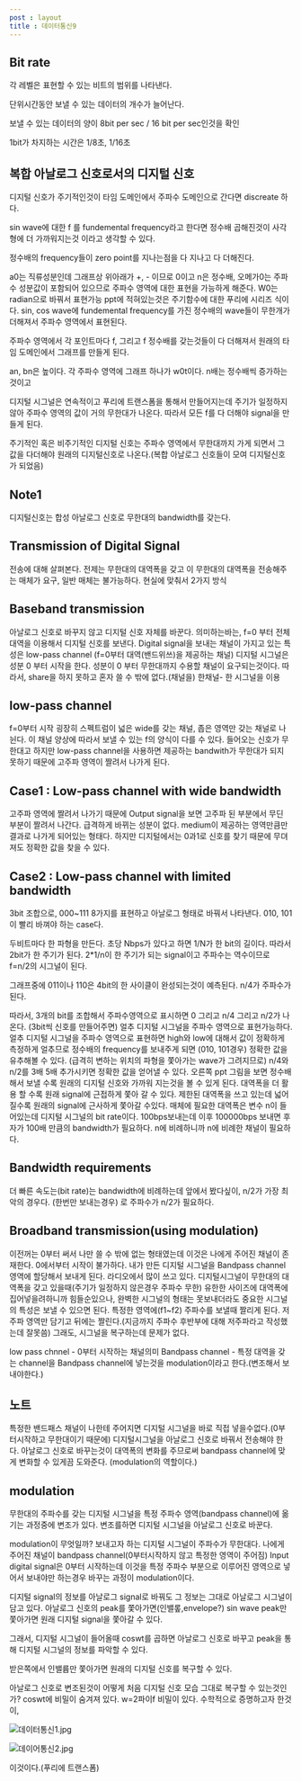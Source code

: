```yaml
---
post : layout
title : 데이터통신9
---
```

## Bit rate
각 레벨은 표현할 수 있는 비트의 범위를 나타낸다.

단위시간동안 보낼 수 있는 데이터의 개수가 늘어난다.

보낼 수 있는 데이터의 양이 8bit per sec / 16 bit per sec인것을 확인

1bit가 차지하는 시간은 1/8초, 1/16초

## 복합 아날로그 신호로서의 디지털 신호
디지털 신호가 주기적인것이 타임 도메인에서 주파수 도메인으로 간다면 discreate 하다. 

sin wave에 대한 f 를 fundemental frequency라고 한다면 정수배 곱해진것이 사각형에 더 가까워지는것 이라고 생각할 수 있다. 

정수배의 frequency들이 zero point를 지나는점을 다 지나고 다 더해진다.

a0는 직류성분인데 그래프상 위아래가 +, - 이므로 0이고 n은 정수배, 오메가0는 주파수 성분값이 포함되어 있으므로 주파수 영역에 대한 표현을 가능하게 해준다. W0는 radian으로 바꿔서 표현가능
ppt에 적혀있는것은 주기함수에 대한 푸리에 시리즈 식이다.
sin, cos wave에 fundemental frequency를 가진 정수배의 wave들이 무한개가 더해져서 주파수 영역에서 표현된다. 

주파수 영역에서 각 포인트마다 f, 그리고 f 정수배를 갖는것들이 다 더해져서 원래의 타임 도메인에서 그래프를 만들게 된다. 

an, bn은 높이다. 각 주파수 영역에 그래프 하나가 w0t이다. n배는 정수배씩 증가하는것이고 

디지털 시그널은 연속적이고 푸리에 트랜스폼을 통해서 만들어지는데 주기가 일정하지 않아 주파수 영역의 값이 거의 무한대가 나온다. 따라서 모든 f를 다 더해야 signal을 만들게 된다.

주기적인 혹은 비주기적인 디지털 신호는 주파수 영역에서 무한대까지 가게 되면서 그 값을 다더해야 원래의 디지털신호로 나온다.(복합 아날로그 신호들이 모여 디지털신호가 되었음)

## Note1
디지털신호는 합성 아날로그 신호로 무한대의 bandwidth를 갖는다.

## Transmission of Digital Signal
전송에 대해 살펴본다. 전제는 무한대의 대역폭을 갖고 이 무한대의 대역폭을 전송해주는 매체가 요구, 일반 매체는 불가능하다. 현실에 맞춰서 2가지 방식

## Baseband transmission
아날로그 신호로 바꾸지 않고 디지털 신호 자체를 바꾼다.
의미하는바는, f=0 부터 전체대역을 이용해서 디지털 신호를 보낸다. Digital signal을  보내는 채널이 가지고 있는 특성은 low-pass channel (f=0부터 대역(밴드위쓰)을 제공하는 채널)
디지털 시그널은 성분 0 부터 시작을 한다. 
성분이 0 부터 무한대까지 수용할 채널이 요구되는것이다. 
따라서, share을 하지 못하고 혼자 쓸 수 밖에 없다.(채널을)
한채널- 한 시그널을 이용

## low-pass channel
f=0부터 시작
굉장히 스펙트럼이 넓은 wide를 갖는 채널, 좁은 영역만 갖는 채널로 나뉜다. 
이 채널 양상에 따라서 보낼 수 있는 f의 양식이 다를 수 있다.
들어오는 신호가 무한대고 하지만 low-pass channel을 사용하면 제공하는 bandwith가 무한대가 되지 못하기 때문에 고주파 영역이 짤려서 나가게 된다. 

## Case1 : Low-pass channel with wide bandwidth
고주파 영역에 짤려서 나가기 때문에 Output signal을 보면 고주파 된 부분에서 무딘 부분이 짤려서 나간다.
급격하게 바뀌는 성분이 없다. 
medium이 제공하는 영역만큼만 결과로 나가게 되어있는 형태다. 하지만 디지털에서는 0과1로 신호를 찾기 때문에 무뎌져도 정확한 값을 찾을 수 있다.

## Case2 : Low-pass channel with limited bandwidth
3bit 조합으로, 000~111 8가지를 표현하고
아날로그 형태로 바꿔서 나타낸다.
010, 101이 빨리 바껴야 하는 case다. 

두비트마다 한 파형을 만든다. 초당 Nbps가 있다고 하면 1/N가 한 bit의 길이다. 따라서 2bit가 한 주기가 된다. 
2*1/n이 한 주기가 되는 signal이고 주파수는 역수이므로
f=n/2의 시그널이 된다. 

그래프중에 011이나 110은 4bit의 한 사이클이 완성되는것이 예측된다. n/4가 주파수가 된다. 

따라서, 3개의 bit를 조합해서 주파수영역으로 표시하면 0 그리고 n/4 그리고 n/2가 나온다. 
(3bit씩 신호를 만들어주면) 얼추 디지털 시그널을 주파수 영역으로 표현가능하다. 
얼추 디지털 시그널을 주파수 영역으로 표현하면 high와 low에 대해서 값이 정확하게 측정하게 얼추므로 정수배의 frequency를 보내주게 되면 (010, 101경우) 정확한 값을 유추해볼 수 있다. (급격히 변하는 위치의 파형을 쫓아가는 wave가 그려지므로)
n/4와 n/2를 3배 5배 추가시키면 정확한 값을 얻어낼 수 있다. 
오른쪽 ppt 그림을 보면 정수배해서 보낼 수록 원래의 디지털 신호와 가까워 지는것을 볼 수 있게 된다.
대역폭을 더 활용 할 수록 원래 signal에 근접하게 쫓아 갈 수 있다. 
제한된 대역폭을 쓰고 있는데 넓어질수록 원래의 signal에 근사하게 쫓아갈 수있다.
매체에 필요한 대역폭은 변수 n이 들어있는데 디지털 시그널의 bit rate이다. 100bps보내는데 이후 100000bps 보내면 후자가 100배 만큼의 bandwidth가 필요하다. n에 비례하니까 n에 비례한 채널이 필요하다.

## Bandwidth requirements
더 빠른 속도는(bit rate)는 bandwidth에 비례하는데 
앞에서 봤다싶이, n/2가 가장 최악의 경우다. (한번만 보내는경우) 로 주파수가 n/2가 필요하다.

## Broadband transmission(using modulation)
이전꺼는 0부터 써서 나만 쓸 수 밖에 없는 형태였는데
이것은 나에게 주어진 채널이 존재한다. 0에서부터 시작이 불가하다. 
내가 만든 디지털 시그널을 Bandpass channel 영역에 할당해서 보내게 된다. 라디오에서 많이 쓰고 있다.
디지털시그널이 무한대의 대역폭을 갖고 있을때(주기가 일정하지 않은경우 주파수 무한) 유한한 사이즈에 대역폭에 집어넣을려하니까 힘들순있으나, 완벽한 시그널의 형태는 못보내더라도 중요한 시그널의 특성은 보낼 수 있으면 된다. 
특정한 영역에(f1~f2) 주파수를 보낼때 짤리게 된다. 저주파 영역만 담기고 뒤에는 짤린다.(지금까지 주파수 후반부에 대해 저주파라고 작성했는데 잘못씀)
그래도, 시그널을 복구하는데 문제가 없다. 

low pass chnnel - 0부터 시작하는 채널의미
Bandpass channel - 특정 대역을 갖는 channel을 Bandpass channel에 넣는것을 modulation이라고 한다.(변조해서 보내야한다.)
## 노트
특정한 밴드패스 채널이 나한테 주어지면 디지털 시그널을 바로 직접 넣을수없다.(0부터시작하고 무한대이기 때문에) 디지털시그널을 아날로그 신호로 바꿔서 전송해야 한다. 아날로그 신호로 바꾸는것이 대역폭의 변화를 주므로써 bandpass channel에 맞게 변화할 수 있게끔 도와준다. (modulation의 역할이다.)



## modulation
무한대의 주파수를 갖는 디지털 시그널을 특정 주파수 영역(bandpass channel)에 옮기는 과정중에 변조가 있다. 변조를하면 디지털 시그널을 아날로그 신호로 바꾼다. 

modulation이 무엇일까? 보내고자 하는 디지털 시그널이 주파수가 무한대다. 나에게 주어진 채널이 bandpass channel(0부터시작하지 않고 특정한 영역이 주어짐)
Input digital signal은 0부터 시작하는데 이것을 특정 주파수 부분으로 이루어진 영역으로 넣어서 보내야만 하는경우 바꾸는 과정이 modulation이다. 

디지털 signal의 정보를 아날로그 signal로 바꿔도 그 정보는 그대로 아날로그 시그널이 담고 있다. 아날로그 신호의 peak를 쫓아가면(인밸롶,envelope?) sin wave peak만 쫓아가면 원래 디지털 signal을 쫓아갈 수 있다. 

그래서, 디지털 시그널이 들어올때 coswt를 곱하면 아날로그 신호로 바꾸고 peak을 통해 디지털 시그널의 정보를 파악할 수 있다.

받은쪽에서 인밸륩만 쫓아가면 원래의 디지털 신호를 복구할 수 있다. 

아날로그 신호로 변조된것이 어떻게 처음 디지털 신호 모습 그대로 복구할 수 있는것인가? coswt에 비밀이 숨겨져 있다. w=2파이f 비밀이 있다. 수학적으로 증명하고자 한것이,

![데이터통신1.jpg](C:\lllilllilllilili.github.io\images\데이터통신1.jpg)


![데이어통신2.jpg](C:\lllilllilllilili.github.io\images\데이어통신2.jpg)


이것이다.(푸리에 트랜스폼)

